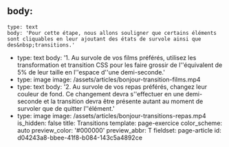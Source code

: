 body:
  -
    type: text
    body: 'Pour cette étape, nous allons souligner que certains éléments sont cliquables en leur ajoutant des états de survole ainsi que des&nbsp;transitions.'
  -
    type: text
    body: '1. Au survole de vos films préférés, utilisez les transformation et transition CSS pour les faire grossir de l''équivalent de 5% de leur taille en l''espace d''une&nbsp;demi-seconde.'
  -
    type: image
    image: /assets/articles/bonjour-transition-films.mp4
  -
    type: text
    body: '2. Au survole de vos repas préférés, changez leur couleur de fond. Ce changement devra s''effectuer en une demi-seconde et la transition devra être présente autant au moment de survoler que de quitter&nbsp;l''élément.'
  -
    type: image
    image: /assets/articles/bonjour-transitions-repas.mp4
is_hidden: false
title: Transitions
template: page-exercice
color_scheme: auto
preview_color: '#000000'
preview_abbr: T
fieldset: page-article
id: d04243a8-bbee-41f8-b084-143c5a4892ce
